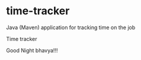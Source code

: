 # time-tracker
Java (Maven) application for tracking time on the job

Time tracker

Good Night bhavya!!!
